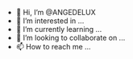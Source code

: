 - 👋 Hi, I’m @ANGEDELUX
- 👀 I’m interested in ...
- 🌱 I’m currently learning ...
- 💞️ I’m looking to collaborate on ...
- 📫 How to reach me ...

<!---
ANGEDELUX/ANGEDELUX is a ✨ special ✨ repository because its `README.md` (this file) appears on your GitHub profile.
You can click the Preview link to take a look at your changes.
--->
